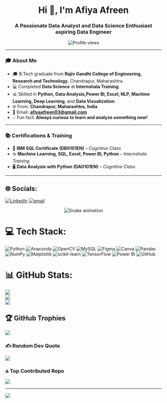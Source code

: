 <h1 align="center">Hi 👋, I'm Afiya Afreen</h1>
<h3 align="center">A Passionate Data Analyst and Data Science Enthusiast aspiring Data Engineer</h3>

<p align="center">
  <img src="https://komarev.com/ghpvc/?username=suryayadav731&label=Profile%20views&color=0e75b6&style=flat" alt="Profile views" />
</p>

---

### 🎓 About Me

- 🎓 B.Tech graduate from **Rajiv Gandhi College of Engineering, Research and Technology**, Chandrapur, Maharashtra.  
- 💻 Completed **Data Science** at **Internshala Training**.  
- 📊 Skilled in **Python, Data Analysis,Power BI, Excel, NLP, Machine Learning, Deep Learning**, and **Data Visualization**.   
- 🌐 From: **Chandrapur, Maharashtra, India**    
- 📧 Email: **afiyaafreen03@gmail.com**  
- 💡 Fun fact: **Always curious to learn and analyze something new!**

---

### 📚 Certifications & Training


- 🧠 **IBM SQL Certificate (DB0101EN)** – *Cognitive Class*  
- ☕ **Machine Learning, SQL, Excel, Power BI, Python** – *Internshala Training*  
- 🖥️ **Data Analysis with Python (DA0101EN)** – *Cognitive Class*  

---
## 🌐 Socials:
[![LinkedIn](https://img.shields.io/badge/LinkedIn-%230077B5.svg?logo=linkedin&logoColor=white)](https://linkedin.com/in/https://www.linkedin.com/in/afiya-afreen/) [![email](https://img.shields.io/badge/Email-D14836?logo=gmail&logoColor=white)](mailto:afiyaafreen03@gmail.com) 

<!-- Snake Game Repo View -->

<div align="center">
  <img src="https://profile-readme-generator.com/assets/snake.svg" alt="Snake animation" />
</div>

# 💻 Tech Stack:
![Python](https://img.shields.io/badge/python-3670A0?style=for-the-badge&logo=python&logoColor=ffdd54) ![Anaconda](https://img.shields.io/badge/Anaconda-%2344A833.svg?style=for-the-badge&logo=anaconda&logoColor=white) ![OpenCV](https://img.shields.io/badge/opencv-%23white.svg?style=for-the-badge&logo=opencv&logoColor=white) ![MySQL](https://img.shields.io/badge/mysql-4479A1.svg?style=for-the-badge&logo=mysql&logoColor=white) ![Figma](https://img.shields.io/badge/figma-%23F24E1E.svg?style=for-the-badge&logo=figma&logoColor=white) ![Canva](https://img.shields.io/badge/Canva-%2300C4CC.svg?style=for-the-badge&logo=Canva&logoColor=white) ![Pandas](https://img.shields.io/badge/pandas-%23150458.svg?style=for-the-badge&logo=pandas&logoColor=white) ![NumPy](https://img.shields.io/badge/numpy-%23013243.svg?style=for-the-badge&logo=numpy&logoColor=white) ![Matplotlib](https://img.shields.io/badge/Matplotlib-%23ffffff.svg?style=for-the-badge&logo=Matplotlib&logoColor=black) ![scikit-learn](https://img.shields.io/badge/scikit--learn-%23F7931E.svg?style=for-the-badge&logo=scikit-learn&logoColor=white) ![TensorFlow](https://img.shields.io/badge/TensorFlow-%23FF6F00.svg?style=for-the-badge&logo=TensorFlow&logoColor=white) ![Power Bi](https://img.shields.io/badge/power_bi-F2C811?style=for-the-badge&logo=powerbi&logoColor=black) ![GitHub](https://img.shields.io/badge/github-%23121011.svg?style=for-the-badge&logo=github&logoColor=white)
# 📊 GitHub Stats:
![](https://github-readme-stats.vercel.app/api?username=Afiya03&theme=dark&hide_border=false&include_all_commits=true&count_private=false)<br/>
![](https://nirzak-streak-stats.vercel.app/?user=Afiya03&theme=dark&hide_border=false)<br/>
![](https://github-readme-stats.vercel.app/api/top-langs/?username=Afiya03&theme=dark&hide_border=false&include_all_commits=true&count_private=false&layout=compact)

## 🏆 GitHub Trophies
![](https://github-profile-trophy.vercel.app/?username=Afiya03&theme=radical&no-frame=false&no-bg=true&margin-w=4)

### ✍️ Random Dev Quote
![](https://quotes-github-readme.vercel.app/api?type=horizontal&theme=radical)

### 🔝 Top Contributed Repo
![](https://github-contributor-stats.vercel.app/api?username=Afiya03&limit=5&theme=dark&combine_all_yearly_contributions=true)

---
[![](https://visitcount.itsvg.in/api?id=Afiya03&icon=0&color=0)](https://visitcount.itsvg.in)

<!-- Proudly created with GPRM ( https://gprm.itsvg.in ) -->
